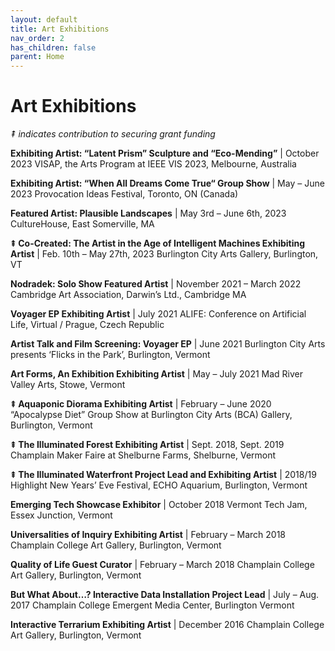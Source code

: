 ```yaml
---
layout: default
title: Art Exhibitions
nav_order: 2
has_children: false
parent: Home
---
```

# Art Exhibitions
_⇞ indicates contribution to securing grant funding_

__Exhibiting Artist: “Latent Prism” Sculpture and “Eco-Mending”__ | October 2023
VISAP, the Arts Program at IEEE VIS 2023, Melbourne, Australia

__Exhibiting Artist: “When All Dreams Come True“ Group Show__  | May – June 2023
Provocation Ideas Festival, Toronto, ON (Canada)

__Featured Artist: Plausible Landscapes__ | May 3rd – June 6th, 2023
CultureHouse, East Somerville, MA

__⇞ Co-Created: The Artist in the Age of Intelligent Machines Exhibiting Artist__  | Feb. 10th – May 27th, 2023
Burlington City Arts Gallery, Burlington, VT

__Nodradek: Solo Show Featured Artist__  |  November 2021 – March 2022
Cambridge Art Association, Darwin’s Ltd., Cambridge MA

__Voyager EP Exhibiting Artist__  |  July 2021
ALIFE: Conference on Artificial Life, Virtual / Prague, Czech Republic

__Artist Talk and Film Screening: Voyager EP__  |  June 2021
Burlington City Arts presents ‘Flicks in the Park’, Burlington, Vermont

__Art Forms, An Exhibition Exhibiting Artist__   |  May – July 2021
Mad River Valley Arts, Stowe, Vermont

__⇞ Aquaponic Diorama Exhibiting Artist__  |  February – June 2020
“Apocalypse Diet” Group Show at Burlington City Arts (BCA) Gallery, Burlington, Vermont

__⇞ The Illuminated Forest Exhibiting Artist__  |  Sept. 2018, Sept. 2019
Champlain Maker Faire at Shelburne Farms, Shelburne, Vermont

__⇞ The Illuminated Waterfront Project Lead and Exhibiting Artist__  |  2018/19
Highlight New Years’ Eve Festival, ECHO Aquarium, Burlington, Vermont

__Emerging Tech Showcase Exhibitor__  |  October 2018
Vermont Tech Jam, Essex Junction, Vermont

__Universalities of Inquiry Exhibiting Artist__  |  February – March 2018
Champlain College Art Gallery, Burlington, Vermont

__Quality of Life Guest Curator__  |  February – March 2018
Champlain College Art Gallery, Burlington, Vermont

__But What About…? Interactive Data Installation Project Lead__  |  July – Aug. 2017
Champlain College Emergent Media Center, Burlington Vermont

__Interactive Terrarium Exhibiting Artist__  |  December 2016
Champlain College Art Gallery, Burlington, Vermont
